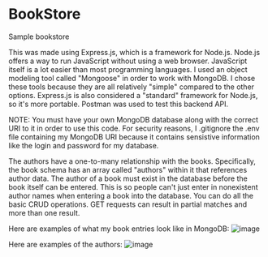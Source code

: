 # BookStore
Sample bookstore

This was made using Express.js, which is a framework for Node.js. Node.js offers a way to run JavaScript without using a web browser. JavaScript itself is a lot easier than most programming languages. I used an object modeling tool called "Mongoose" in order to work with MongoDB. I chose these tools because they are all relatively "simple" compared to the other options. Express.js is also considered a "standard" framework for Node.js, so it's more portable. Postman was used to test this backend API.

NOTE: You must have your own MongoDB database along with the correct URI to it in order to use this code. For security reasons, I .gitignore the .env file containing my MongoDB URI because it contains sensistive information like the login and password for my database.

The authors have a one-to-many relationship with the books. Specifically, the book schema has an array called "authors" within it that references author data. The author of a book must exist in the database before the book itself can be entered. This is so people can't just enter in nonexistent author names when entering a book into the database. You can do all the basic CRUD operations. GET requests can result in partial matches and more than one result.

Here are examples of what my book entries look like in MongoDB:
![image](https://user-images.githubusercontent.com/70615539/146448687-04d36e03-bc68-45bf-bf13-57d1c51a30e0.png)



Here are examples of the authors:
![image](https://user-images.githubusercontent.com/70615539/146449016-fec7b27a-bffe-47b1-8a07-3ab68eea86aa.png)

